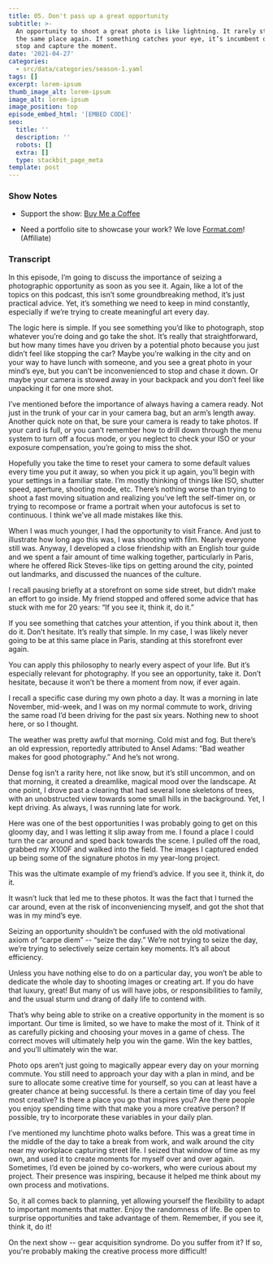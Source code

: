 ```yaml
---
title: 05. Don't pass up a great opportunity
subtitle: >-
  An opportunity to shoot a great photo is like lightning. It rarely strikes in
  the same place again. If something catches your eye, it’s incumbent on you to
  stop and capture the moment.
date: '2021-04-27'
categories:
  - src/data/categories/season-1.yaml
tags: []
excerpt: lorem-ipsum
thumb_image_alt: lorem-ipsum
image_alt: lorem-ipsum
image_position: top
episode_embed_html: '[EMBED CODE]'
seo:
  title: ''
  description: ''
  robots: []
  extra: []
  type: stackbit_page_meta
template: post
---
```

### Show Notes

*   Support the show: [Buy Me a Coffee](https://www.buymeacoffee.com/photo365)

*   Need a portfolio site to showcase your work? We love [Format.com](https://format.grsm.io/andrewhaworth8239)! (Affiliate)

### Transcript

In this episode, I’m going to discuss the importance of seizing a photographic opportunity as soon as you see it. Again, like a lot of the topics on this podcast, this isn’t some groundbreaking method, it’s just practical advice. Yet, it’s something we need to keep in mind constantly, especially if we’re trying to create meaningful art every day.

The logic here is simple. If you see something you’d like to photograph, stop whatever you’re doing and go take the shot. It’s really that straightforward, but how many times have you driven by a potential photo because you just didn’t feel like stopping the car? Maybe you’re walking in the city and on your way to have lunch with someone, and you see a great photo in your mind’s eye, but you can’t be inconvenienced to stop and chase it down. Or maybe your camera is stowed away in your backpack and you don’t feel like unpacking it for one more shot.

I’ve mentioned before the importance of always having a camera ready. Not just in the trunk of your car in your camera bag, but an arm’s length away. Another quick note on that, be sure your camera is ready to take photos. If your card is full, or you can’t remember how to drill down through the menu system to turn off a focus mode, or you neglect to check your ISO or your exposure compensation, you’re going to miss the shot.

Hopefully you take the time to reset your camera to some default values every time you put it away, so when you pick it up again, you’ll begin with your settings in a familiar state. I’m mostly thinking of things like ISO, shutter speed, aperture, shooting mode, etc. There’s nothing worse than trying to shoot a fast moving situation and realizing you’ve left the self-timer on, or trying to recompose or frame a portrait when your autofocus is set to continuous. I think we’ve all made mistakes like this.

When I was much younger, I had the opportunity to visit France. And just to illustrate how long ago this was, I was shooting with film. Nearly everyone still was. Anyway, I developed a close friendship with an English tour guide and we spent a fair amount of time walking together, particularly in Paris, where he offered Rick Steves-like tips on getting around the city, pointed out landmarks, and discussed the nuances of the culture.

I recall pausing briefly at a storefront on some side street, but didn’t make an effort to go inside. My friend stopped and offered some advice that has stuck with me for 20 years: “If you see it, think it, do it.”

If you see something that catches your attention, if you think about it, then do it. Don’t hesitate. It’s really that simple. In my case, I was likely never going to be at this same place in Paris, standing at this storefront ever again.

You can apply this philosophy to nearly every aspect of your life. But it’s especially relevant for photography. If you see an opportunity, take it. Don’t hesitate, because it won’t be there a moment from now, if ever again.

I recall a specific case during my own photo a day. It was a morning in late November, mid-week, and I was on my normal commute to work, driving the same road I’d been driving for the past six years. Nothing new to shoot here, or so I thought.

The weather was pretty awful that morning. Cold mist and fog. But there’s an old expression, reportedly attributed to Ansel Adams: “Bad weather makes for good photography.” And he’s not wrong.

Dense fog isn’t a rarity here, not like snow, but it’s still uncommon, and on that morning, it created a dreamlike, magical mood over the landscape. At one point, I drove past a clearing that had several lone skeletons of trees, with an unobstructed view towards some small hills in the background. Yet, I kept driving. As always, I was running late for work.

Here was one of the best opportunities I was probably going to get on this gloomy day, and I was letting it slip away from me. I found a place I could turn the car around and sped back towards the scene. I pulled off the road, grabbed my X100F and walked into the field. The images I captured ended up being some of the signature photos in my year-long project.

This was the ultimate example of my friend’s advice. If you see it, think it, do it.

It wasn’t luck that led me to these photos. It was the fact that I turned the car around, even at the risk of inconveniencing myself, and got the shot that was in my mind’s eye.

Seizing an opportunity shouldn’t be confused with the old motivational axiom of “carpe diem” -- “seize the day.”  We’re not trying to seize the day, we’re trying to selectively seize certain key moments. It’s all about efficiency.

Unless you have nothing else to do on a particular day, you won’t be able to dedicate the whole day to shooting images or creating art. If you do have that luxury, great! But many of us will have jobs, or responsibilities to family, and the usual sturm und drang of daily life to contend with.

That’s why being able to strike on a creative opportunity in the moment is so important. Our time is limited, so we have to make the most of it. Think of it as carefully picking and choosing your moves in a game of chess. The correct moves will ultimately help you win the game. Win the key battles, and you’ll ultimately win the war.

Photo ops aren’t just going to magically appear every day on your morning commute. You still need to approach your day with a plan in mind, and be sure to allocate some creative time for yourself, so you can at least have a greater chance at being successful. Is there a certain time of day you feel most creative? Is there a place you go that inspires you? Are there people you enjoy spending time with that make you a more creative person? If possible, try to incorporate these variables in your daily plan.

I’ve mentioned my lunchtime photo walks before. This was a great time in the middle of the day to take a break from work, and walk around the city near my workplace capturing street life. I seized that window of time as my own, and used it to create moments for myself over and over again. Sometimes, I’d even be joined by co-workers, who were curious about my project. Their presence was inspiring, because it helped me think about my own process and motivations.

So, it all comes back to planning, yet allowing yourself the flexibility to adapt to important moments that matter. Enjoy the randomness of life. Be open to surprise opportunities and take advantage of them. Remember, if you see it, think it, do it!

On the next show -- gear acquisition syndrome. Do you suffer from it? If so, you're probably making the creative process more difficult!
